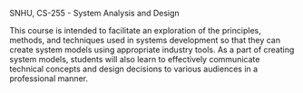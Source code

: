 SNHU, CS-255 - System Analysis and Design

This course is intended to facilitate an exploration of the principles, methods, and techniques used in systems development so that they can create system models using appropriate industry tools. As a part of creating system models, students will also learn to effectively communicate technical concepts and design decisions to various audiences in a professional manner.

